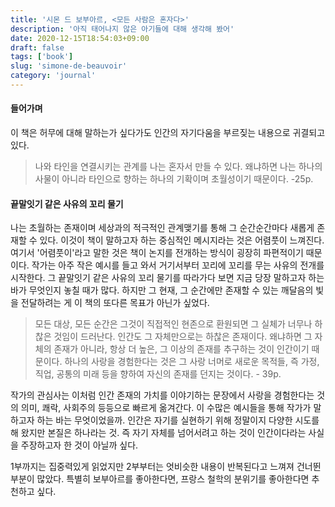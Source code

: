 ```yaml
---
title: '시몬 드 보부아르, <모든 사람은 혼자다>'
description: '아직 태어나지 않은 아기들에 대해 생각해 봤어'
date: 2020-12-15T18:54:03+09:00
draft: false
tags: ['book']
slug: 'simone-de-beauvoir'
category: 'journal'
---
```


#### 들어가며

이 책은 허무에 대해 말하는가 싶다가도 인간의 자기다움을 부르짖는 내용으로 귀결되고 있다.

> 나와 타인을 연결시키는 관계를 나는 혼자서 만들 수 있다. 왜냐하면 나는 하나의 사물이 아니라 타인으로 향하는 하나의 기확이며 초월성이기 때문이다. -25p.

#### 끝말잇기 같은 사유의 꼬리 물기

나는 초월하는 존재이며 세상과의 적극적인 관계맺기를 통해 그 순간순간마다 새롭게 존재할 수 있다. 이것이 책이 말하고자 하는 중심적인 메시지라는 것은 어렴풋이 느껴진다. 여기서 '어렴풋이'라고 말한 것은 책이 논지를 전개하는 방식이 굉장히 파편적이기 때문이다. 작가는 아주 작은 예시를 들고 와서 거기서부터 꼬리에 꼬리를 무는 사유의 전개를 시작한다. 그 끝말잇기 같은 사유의 꼬리 물기를 따라가다 보면 지금 당장 말하고자 하는 바가 무엇인지 놓칠 때가 많다. 하지만 그 현재, 그 순간에만 존재할 수 있는 깨달음의 빛을 전달하려는 게 이 책의 또다른 목표가 아닌가 싶었다.

> 모든 대상, 모든 순간은 그것이 직접적인 현존으로 환원되면 그 실체가 너무나 하찮은 것임이 드러난다. 인간도 그 자체만으로는 하찮은 존재이다. 왜냐하면 그 자체의 존재가 아니라, 항상 더 높은, 그 이상의 존재를 추구하는 것이 인간이기 때문이다. 하나의 사랑을 경험한다는 것은 그 사랑 너머로 새로운 목적들, 즉 가정, 직업, 공통의 미래 등을 향하여 자신의 존재를 던지는 것이다. - 39p.

작가의 관심사는 이처럼 인간 존재의 가치를 이야기하는 문장에서 사랑을 경험한다는 것의 의미, 쾌락, 사회주의 등등으로 빠르게 옮겨간다. 이 수많은 예시들을 통해 작가가 말하고자 하는 바는 무엇이었을까. 인간은 자기를 실현하기 위해 정말이지 다양한 시도를 해 왔지만 본질은 하나라는 것. 즉 자기 자체를 넘어서려고 하는 것이 인간이다라는 사실을 주장하고자 한 것이 아닐까 싶다.

1부까지는 집중력있게 읽었지만 2부부터는 엇비슷한 내용이 반복된다고 느껴져 건너뛴 부분이 많았다. 특별히 보부아르를 좋아한다면, 프랑스 철학의 분위기를 좋아한다면 추천하고 싶다.
